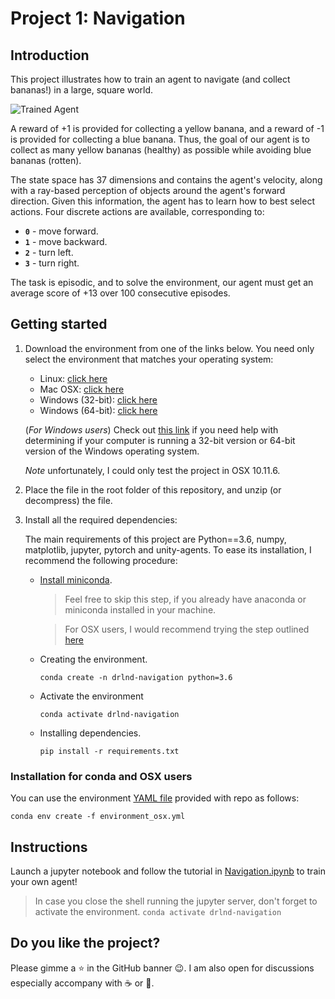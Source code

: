 [//]: # (Image References)

[image1]: https://user-images.githubusercontent.com/10624937/42135619-d90f2f28-7d12-11e8-8823-82b970a54d7e.gif "Trained Agent"

# Project 1: Navigation

## Introduction

This project illustrates how to train an agent to navigate (and collect bananas!) in a large, square world.

![Trained Agent][image1]

A reward of +1 is provided for collecting a yellow banana, and a reward of -1 is provided for collecting a blue banana. Thus, the goal of our agent is to collect as many yellow bananas (healthy) as possible while avoiding blue bananas (rotten).

The state space has 37 dimensions and contains the agent's velocity, along with a ray-based perception of objects around the agent's forward direction.  Given this information, the agent has to learn how to best select actions.  Four discrete actions are available, corresponding to:

- **`0`** - move forward.
- **`1`** - move backward.
- **`2`** - turn left.
- **`3`** - turn right.

The task is episodic, and to solve the environment, our agent must get an average score of +13 over 100 consecutive episodes.

## Getting started

1. Download the environment from one of the links below.  You need only select the environment that matches your operating system:
    - Linux: [click here](https://s3-us-west-1.amazonaws.com/udacity-drlnd/P1/Banana/Banana_Linux.zip)
    - Mac OSX: [click here](https://s3-us-west-1.amazonaws.com/udacity-drlnd/P1/Banana/Banana.app.zip)
    - Windows (32-bit): [click here](https://s3-us-west-1.amazonaws.com/udacity-drlnd/P1/Banana/Banana_Windows_x86.zip)
    - Windows (64-bit): [click here](https://s3-us-west-1.amazonaws.com/udacity-drlnd/P1/Banana/Banana_Windows_x86_64.zip)

    (_For Windows users_) Check out [this link](https://support.microsoft.com/en-us/help/827218/how-to-determine-whether-a-computer-is-running-a-32-bit-version-or-64) if you need help with determining if your computer is running a 32-bit version or 64-bit version of the Windows operating system.

    _Note_ unfortunately, I could only test the project in OSX 10.11.6.

2. Place the file in the root folder of this repository, and unzip (or decompress) the file.

3. Install all the required dependencies:

    The main requirements of this project are Python==3.6, numpy, matplotlib, jupyter, pytorch and unity-agents. To ease its installation, I recommend the following procedure:

    - [Install miniconda](https://conda.io/docs/user-guide/install/index.html).

      > Feel free to skip this step, if you already have anaconda or miniconda installed in your machine.

      > For OSX users, I would recommend trying the step outlined [here](#Installation-for-conda-and-OSX-users)

    - Creating the environment.

      `conda create -n drlnd-navigation python=3.6`

    - Activate the environment

      `conda activate drlnd-navigation`

    - Installing dependencies.

      `pip install -r requirements.txt`

### Installation for conda and OSX users

You can use the environment [YAML file](environment_osx.yml) provided with repo as follows:

`conda env create -f environment_osx.yml`

## Instructions

Launch a jupyter notebook and follow the tutorial in [Navigation.ipynb](Navigation.ipynb) to train your own agent!

> In case you close the shell running the jupyter server, don't forget to activate the environment. `conda activate drlnd-navigation`

## Do you like the project?

Please gimme a ⭐️ in the GitHub banner 😉. I am also open for discussions especially accompany with ☕ or 🍺.
